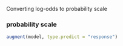 Converting log-odds to probability scale

### probability scale
```r
augment(model, type.predict = "response")
```